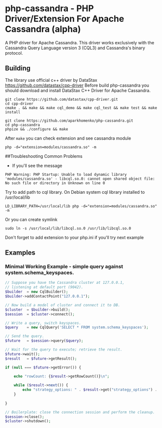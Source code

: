 php-cassandra - PHP Driver/Extension For Apache Cassandra (alpha)
=============

A PHP driver for Apache Cassandra. This driver works exclusively with the Cassandra Query Language version 3 (CQL3) and Cassandra's binary protocol.

## Building

The library use official c++ driver by DataStax https://github.com/datastax/cpp-driver
Before build php-cassandra you should download and install DataStax C++ Driver for Apache Cassandra.

```
git clone https://github.com/datastax/cpp-driver.git
cd cpp-driver
cmake . && make && make cql_demo && make cql_test && make test && make install
```

```
git clone https://github.com/aparkhomenko/php-cassandra.git
cd php-cassandra
phpize && ./configure && make
```

After ```make``` you can check extension and see cassandra module

```
php -d="extension=modules/cassandra.so" -m
```

##Troubleshooting Common Problems

- If you'll see the message
```
PHP Warning: PHP Startup: Unable to load dynamic library 'modules/cassandra.so' - libcql.so.0: cannot open shared object file: No such file or directory in Unknown on line 0
```

Try to add path to cql library. On Debian system cql library installed to /usr/local/lib
```
LD_LIBRARY_PATH=/usr/local/lib php -d="extension=modules/cassandra.so" -m
```

Or you can create symlink

```
sudo ln -s /usr/local/lib/libcql.so.0 /usr/lib/libcql.so.0
```

Don't forget to add extension to your php.ini if you'll try next example

## Examples
### Minimal Working Example - simple query against system.schema_keyspaces.
```php
// Suppose you have the Cassandra cluster at 127.0.0.1, 
// listening at default port (9042).
$builder  = new CqlBuilder();
$builder->addContactPoint("127.0.0.1");

// Now build a model of cluster and connect it to DB.
$cluster  = $builder->build();
$session  = $cluster->connect();

// Write a query, switch keyspaces.
$query    = new CqlQuery('SELECT * FROM system.schema_keyspaces');

// Send the query.
$future   = $session->query($query);

// Wait for the query to execute; retrieve the result.
$future->wait();
$result   = $future->getResult();

if (null === $future->getError()) {

	echo "rowCount: {$result->getRowCount()}\n";
	
	while ($result->next()) {
		echo "strategy_options: " . $result->get("strategy_options") . "\n";
	}
	
}

// Boilerplate: close the connection session and perform the cleanup.
$session->close();
$cluster->shutdown();
```